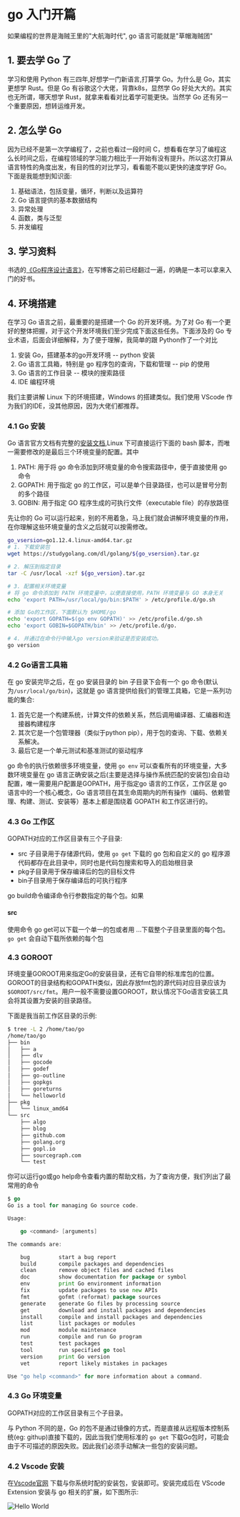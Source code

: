 # go 入门开篇


如果编程的世界是海贼王里的"大航海时代", go 语言可能就是"草帽海贼团"

<!-- more -->


## 1. 要去学 Go 了
学习和使用 Python 有三四年,好想学一门新语言,打算学 Go。为什么是 Go，其实更想学 Rust。但是 Go 有谷歌这个大佬，背靠k8s，显然学 Go 好处大大的。其实也无所谓，哪天想学 Rust，就拿来看看对比着学可能更快。当然学 Go 还有另一个重要原因，想转运维开发。

## 2. 怎么学 Go
因为已经不是第一次学编程了，之前也看过一段时间 C，想看看在学习了编程这么长时间之后，在编程领域的学习能力相比于一开始有没有提升。所以这次打算从语言特性的角度出发，有目的性的对比学习，看看能不能以更快的速度学好 Go。下面是我能想到知识面:
1. 基础语法，包括变量，循环，判断以及运算符
2. Go 语言提供的基本数据结构
3. 异常处理
4. 函数，类与泛型
4. 并发编程

## 3. 学习资料
书选的[《Go程序设计语言》](https://book.douban.com/subject/27044219/)，在写博客之前已经翻过一遍，的确是一本可以拿来入门的好书。

## 4. 环境搭建
在学习 Go 语言之前，最重要的是搭建一个 Go 的开发环境。为了对 Go 有一个更好的整体把握，对于这个开发环境我们至少完成下面这些任务。下面涉及的 Go 专业术语，后面会详细解释，为了便于理解，我简单的跟 Python作了一个对比
1. 安装 Go，搭建基本的go开发环境                   -- python 安装
2. Go 语言工具箱，特别是 go 程序包的查询，下载和管理  -- pip 的使用
3. Go 语言的工作目录                             -- 模块的搜索路径
4. IDE 编程环境

我们主要讲解 Linux 下的环境搭建，Windows 的搭建类似。我们使用 VScode 作为我们的IDE，没其他原因，因为大佬们都推荐。

### 4.1 Go 安装
Go 语言官方文档有完整的[安装文档](http://docs.studygolang.com/doc/install),Linux 下可直接运行下面的 bash 脚本，而唯一需要修改的是最后三个环境变量的配置。其中
1. PATH: 用于将 go 命令添加到环境变量的命令搜索路径中，便于直接使用 go 命令
2. GOPATH: 用于指定 go 的工作区，可以是单个目录路径，也可以是冒号分割的多个路径
3. GOBIN: 用于指定 GO 程序生成的可执行文件（executable file）的存放路径

先让你的 Go 可以运行起来，别的不用着急，马上我们就会讲解环境变量的作用，在你理解这些环境变量的含义之后就可以按需修改。

```bash
go_vsersion=go1.12.4.linux-amd64.tar.gz
# 1. 下载安装包
wget https://studygolang.com/dl/golang/${go_vsersion}.tar.gz

# 2. 解压到指定目录
tar -C /usr/local -xzf ${go_version}.tar.gz

# 3. 配置相关环境变量
# 将 go 命令添加到 PATH 环境变量中，以便直接使用，PATH 环境变量与 GO 本身无关
echo 'export PATH=/usr/local/go/bin:$PATH' > /etc/profile.d/go.sh

# 添加 Go的工作区，下面默认为 $HOME/go
echo 'export GOPATH=$(go env GOPATH)' >> /etc/profile.d/go.sh
echo 'export GOBIN=$GOPATH/bin' >> /etc/profile.d/go.

# 4. 并通过在命令行中输入go version来验证是否安装成功。
go version
```

### 4.2 Go语言工具箱
在 go 安装完毕之后，在 go 安装目录的 bin 子目录下会有一个 go 命令(默认为`/usr/local/go/bin`)，这就是 go 语言提供给我们的管理工具箱，它是一系列功能的集合:
1. 首先它是一个构建系统，计算文件的依赖关系，然后调用编译器、汇编器和连接器构建程序
2. 其次它是一个包管理器（类似于python pip），用于包的查询、下载、依赖关系解决。
3. 最后它是一个单元测试和基准测试的驱动程序

go 命令的执行依赖很多环境变量，使用 `go env` 可以查看所有的环境变量，大多数环境变量在 go 语言正确安装之后(主要是选择与操作系统匹配的安装包)会自动配置，唯一需要用户配置是GOPATH，用于指定go 语言的工作区，工作区是 go 语言中的一个核心概念，Go 语言项目在其生命周期内的所有操作（编码、依赖管理、构建、测试、安装等）基本上都是围绕着 GOPATH 和工作区进行的。

### 4.3 Go 工作区
GOPATH对应的工作区目录有三个子目录:
- src 子目录用于存储源代码，使用 `go get` 下载的 go 包和自定义的 go 程序源代码都存在此目录中，同时也是代码包搜索和导入的启始根目录
- pkg子目录用于保存编译后的包的目标文件
- bin子目录用于保存编译后的可执行程序

go build命令编译命令行参数指定的每个包。如果
#### src
使用命令 go get可以下载一个单一的包或者用 ...下载整个子目录里面的每个包。`go get` 会自动下载所依赖的每个包

### 4.3 GOROOT
环境变量GOROOT用来指定Go的安装目录，还有它自带的标准库包的位置。GOROOT的目录结构和GOPATH类似，因此存放fmt包的源代码对应目录应该为`$GOROOT/src/fmt`。用户一般不需要设置GOROOT，默认情况下Go语言安装工具会将其设置为安装的目录路径。


下面是我当前工作区目录的示例:
```bash
$ tree -L 2 /home/tao/go
/home/tao/go
├── bin
│   ├── a
│   ├── dlv
│   ├── gocode
│   ├── godef
│   ├── go-outline
│   ├── gopkgs
│   ├── goreturns
│   └── helloworld
├── pkg
│   └── linux_amd64
└── src
    ├── algo
    ├── blog
    ├── github.com
    ├── golang.org
    ├── gopl.io
    ├── sourcegraph.com
    └── test
```


你可以运行go或go help命令查看内置的帮助文档，为了查询方便，我们列出了最常用的命令

```Go
$ go
Go is a tool for managing Go source code.

Usage:

	go <command> [arguments]

The commands are:

	bug         start a bug report
	build       compile packages and dependencies
	clean       remove object files and cached files
	doc         show documentation for package or symbol
	env         print Go environment information
	fix         update packages to use new APIs
	fmt         gofmt (reformat) package sources
	generate    generate Go files by processing source
	get         download and install packages and dependencies
	install     compile and install packages and dependencies
	list        list packages or modules
	mod         module maintenance
	run         compile and run Go program
	test        test packages
	tool        run specified go tool
	version     print Go version
	vet         report likely mistakes in packages

Use "go help <command>" for more information about a command.
```


### 4.3 Go 环境变量

GOPATH对应的工作区目录有三个子目录。

与 Python 不同的是，Go 的包不是通过镜像的方式，而是直接从远程版本控制系统(eg: githup)直接下载的，因此当我们使用标准的 `go get` 下载Go包时，可能会由于不可描述的原因失败。因此我们必须手动解决一些包的安装问题。

### 4.2 Vscode 安装
在[Vscode官网](https://code.visualstudio.com/Download) 下载与你系统时配的安装包，安装即可。安装完成后在 VScode Extension 安装与 go 相关的扩展，如下图所示:

![Hello World](/images/go/grammar/go_install.jpg)

